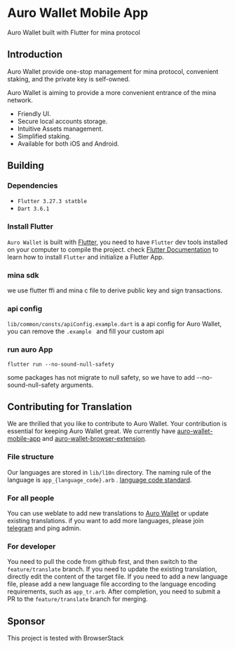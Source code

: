 # Auro Wallet Mobile App

Auro Wallet built with Flutter for mina protocol

## Introduction

Auro Wallet provide one-stop management for mina protocol, convenient staking, and the private key is self-owned.


Auro Wallet is aiming to provide a more convenient entrance of the mina network.

- Friendly UI.
- Secure local accounts storage.
- Intuitive Assets management.
- Simplified staking.
- Available for both iOS and Android.

## Building

### Dependencies

- `Flutter 3.27.3 statble`
- `Dart 3.6.1`

### Install Flutter 
`Auro Wallet` is built with [Flutter](https://flutter.dev/), you need to have `Flutter` dev tools
installed on your computer to compile the project. check [Flutter Documentation](https://flutter.dev/docs)
 to learn how to install `Flutter` and initialize a Flutter App.

### mina sdk
we use flutter ffi and mina c file to derive public key and sign transactions.

### api config 
```lib/common/consts/apiConfig.example.dart``` is a api config for Auro Wallet, you can remove the ```.example ```
and fill your custom api

### run auro App
```
flutter run --no-sound-null-safety
```
some packages has not migrate to null safety, so we have to add --no-sound-null-safety arguments.


## Contributing for Translation
We are thrilled that you like to contribute to Auro Wallet. Your contribution is essential for keeping Auro Wallet great. We currently have [auro-wallet-mobile-app](https://github.com/aurowallet/auro-wallet-mobile-app) and [auro-wallet-browser-extension](https://github.com/aurowallet/auro-wallet-browser-extension).

### File structure
Our languages are stored in `lib/l10n` directory. The naming rule of the language is `app_{language_code}.arb` . [language code standard](https://api.flutter.dev/flutter/flutter_localizations/GlobalMaterialLocalizations-class.html).

### For all people
You can use weblate to add new translations to [Auro Wallet](https://hosted.weblate.org/projects/aurowallet) or update existing translations. if you want to add more languages, please join [telegram](https://t.me/aurowallet) and ping admin.

### For developer
You need to pull the code from github first, and then switch to the `feature/translate` branch. If you need to update the existing translation, directly edit the content of the target file. If you need to add a new language file, please add a new language file according to the language encoding requirements, such as `app_tr.arb`. After completion, you need to submit a PR to the `feature/translate` branch for merging.

## Sponsor
This project is tested with BrowserStack